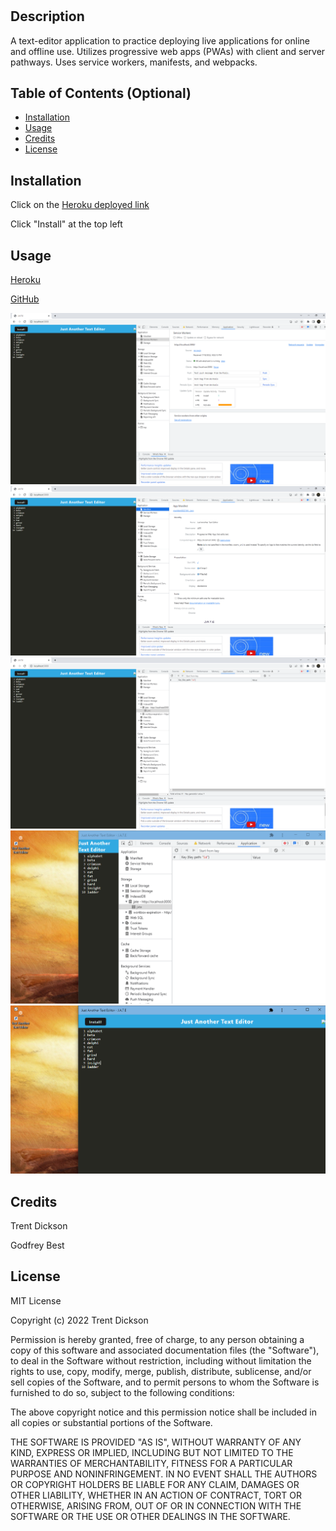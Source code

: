 # <Your-Project-Title>

## Description

A text-editor application to practice deploying live applications for online and offline use. Utilizes progressive web apps (PWAs) with client and server pathways. Uses service workers, manifests, and webpacks.

## Table of Contents (Optional)

- [Installation](#installation)
- [Usage](#usage)
- [Credits](#credits)
- [License](#license)

## Installation

Click on the [Heroku deployed link](https://jatexteditor.herokuapp.com/)

Click "Install" at the top left

## Usage

[Heroku](https://jatexteditor.herokuapp.com/) 

[GitHub](https://github.com/tdickson96/Text-Editor) 

![ss](demo/jate.png)
![ss](demo/jate1.png)
![ss](demo/jate2.png)
![ss](demo/jate3.png)
![ss](demo/jate4.png)

## Credits

Trent Dickson

Godfrey Best

## License

MIT License

Copyright (c) 2022 Trent Dickson

Permission is hereby granted, free of charge, to any person obtaining a copy
of this software and associated documentation files (the "Software"), to deal
in the Software without restriction, including without limitation the rights
to use, copy, modify, merge, publish, distribute, sublicense, and/or sell
copies of the Software, and to permit persons to whom the Software is
furnished to do so, subject to the following conditions:

The above copyright notice and this permission notice shall be included in all
copies or substantial portions of the Software.

THE SOFTWARE IS PROVIDED "AS IS", WITHOUT WARRANTY OF ANY KIND, EXPRESS OR
IMPLIED, INCLUDING BUT NOT LIMITED TO THE WARRANTIES OF MERCHANTABILITY,
FITNESS FOR A PARTICULAR PURPOSE AND NONINFRINGEMENT. IN NO EVENT SHALL THE
AUTHORS OR COPYRIGHT HOLDERS BE LIABLE FOR ANY CLAIM, DAMAGES OR OTHER
LIABILITY, WHETHER IN AN ACTION OF CONTRACT, TORT OR OTHERWISE, ARISING FROM,
OUT OF OR IN CONNECTION WITH THE SOFTWARE OR THE USE OR OTHER DEALINGS IN THE
SOFTWARE.
